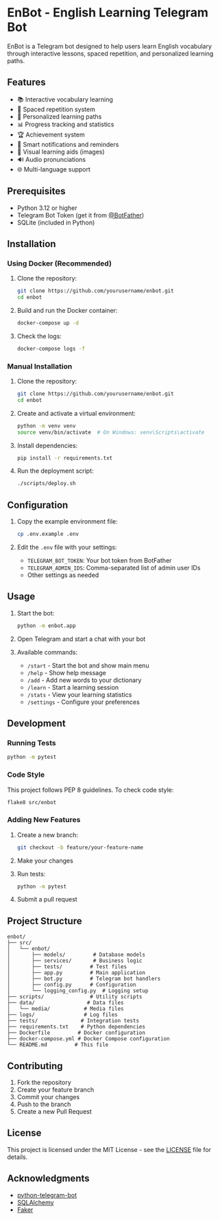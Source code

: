 # EnBot - English Learning Telegram Bot

EnBot is a Telegram bot designed to help users learn English vocabulary through interactive lessons, spaced repetition, and personalized learning paths.

## Features

- 📚 Interactive vocabulary learning
- 🔄 Spaced repetition system
- 🎯 Personalized learning paths
- 📊 Progress tracking and statistics
- 🏆 Achievement system
- 🔔 Smart notifications and reminders
- 🎨 Visual learning aids (images)
- 🔊 Audio pronunciations
- 🌐 Multi-language support

## Prerequisites

- Python 3.12 or higher
- Telegram Bot Token (get it from [@BotFather](https://t.me/botfather))
- SQLite (included in Python)

## Installation

### Using Docker (Recommended)

1. Clone the repository:
   ```bash
   git clone https://github.com/yourusername/enbot.git
   cd enbot
   ```

2. Build and run the Docker container:
   ```bash
   docker-compose up -d
   ```

3. Check the logs:
   ```bash
   docker-compose logs -f
   ```

### Manual Installation

1. Clone the repository:
   ```bash
   git clone https://github.com/yourusername/enbot.git
   cd enbot
   ```

2. Create and activate a virtual environment:
   ```bash
   python -m venv venv
   source venv/bin/activate  # On Windows: venv\Scripts\activate
   ```

3. Install dependencies:
   ```bash
   pip install -r requirements.txt
   ```

4. Run the deployment script:
   ```bash
   ./scripts/deploy.sh
   ```

## Configuration

1. Copy the example environment file:
   ```bash
   cp .env.example .env
   ```

2. Edit the `.env` file with your settings:
   - `TELEGRAM_BOT_TOKEN`: Your bot token from BotFather
   - `TELEGRAM_ADMIN_IDS`: Comma-separated list of admin user IDs
   - Other settings as needed

## Usage

1. Start the bot:
   ```bash
   python -m enbot.app
   ```

2. Open Telegram and start a chat with your bot

3. Available commands:
   - `/start` - Start the bot and show main menu
   - `/help` - Show help message
   - `/add` - Add new words to your dictionary
   - `/learn` - Start a learning session
   - `/stats` - View your learning statistics
   - `/settings` - Configure your preferences

## Development

### Running Tests

```bash
python -m pytest
```

### Code Style

This project follows PEP 8 guidelines. To check code style:

```bash
flake8 src/enbot
```

### Adding New Features

1. Create a new branch:
   ```bash
   git checkout -b feature/your-feature-name
   ```

2. Make your changes

3. Run tests:
   ```bash
   python -m pytest
   ```

4. Submit a pull request

## Project Structure

```
enbot/
├── src/
│   └── enbot/
│       ├── models/         # Database models
│       ├── services/       # Business logic
│       ├── tests/         # Test files
│       ├── app.py         # Main application
│       ├── bot.py         # Telegram bot handlers
│       ├── config.py      # Configuration
│       └── logging_config.py  # Logging setup
├── scripts/               # Utility scripts
├── data/                 # Data files
│   └── media/           # Media files
├── logs/                # Log files
├── tests/              # Integration tests
├── requirements.txt    # Python dependencies
├── Dockerfile         # Docker configuration
├── docker-compose.yml # Docker Compose configuration
└── README.md         # This file
```

## Contributing

1. Fork the repository
2. Create your feature branch
3. Commit your changes
4. Push to the branch
5. Create a new Pull Request

## License

This project is licensed under the MIT License - see the [LICENSE](LICENSE) file for details.

## Acknowledgments

- [python-telegram-bot](https://github.com/python-telegram-bot/python-telegram-bot)
- [SQLAlchemy](https://www.sqlalchemy.org/)
- [Faker](https://faker.readthedocs.io/)